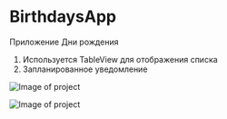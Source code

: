 # BirthdaysApp
Приложение Дни рождения
1. Используется TableView для отображения списка
2. Запланированное уведомление

![Image of project](https://cdn1.savepice.ru/uploads/2021/4/14/bc7af6a4f8b32958ac68889570c4ed78-full.png)

![Image of project](https://cdn1.savepice.ru/uploads/2021/4/14/6e4ca6a0ac383faab601bd88bb6b1a56-full.png)
